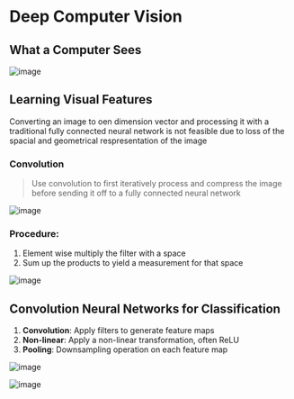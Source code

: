 # Deep Computer Vision

## What a Computer Sees

![image](https://github.com/Alex-Zeng-UofT/MIT-Deep-Learning/assets/114100209/0b896a9c-817d-4624-8485-861de529fbc4)

## Learning Visual Features

Converting an image to oen dimension vector and processing it with a traditional fully connected neural network is not feasible due to loss of the spacial and geometrical respresentation of the image

### Convolution

> Use convolution to first iteratively process and compress the image before sending it off to a fully connected neural network

![image](https://github.com/Alex-Zeng-UofT/MIT-Deep-Learning/assets/114100209/af8d631c-0b52-4f8c-9cd3-7718a9d167bb)

### Procedure:
1. Element wise multiply the filter with a space
2. Sum up the products to yield a measurement for that space

![image](https://github.com/Alex-Zeng-UofT/MIT-Deep-Learning/assets/114100209/5fbb2bd4-4ef5-4f58-93e8-8e66ac2f0d3f)


## Convolution Neural Networks for Classification

1. **Convolution**: Apply filters to generate feature maps
2. **Non-linear**: Apply a non-linear transformation, often ReLU
3. **Pooling**: Downsampling operation on each feature map

![image](https://github.com/Alex-Zeng-UofT/MIT-Deep-Learning/assets/114100209/213839fc-d83a-486d-851b-8d4a9a0a1a77)

![image](https://github.com/Alex-Zeng-UofT/MIT-Deep-Learning/assets/114100209/fe648fc6-39f8-4eb2-b8ab-12374057ba89)

